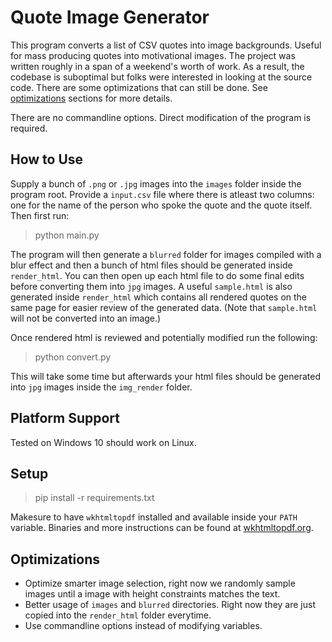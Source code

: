 # Quote Image Generator

This program converts a list of CSV quotes into image backgrounds. Useful for mass producing quotes into motivational images.
The project was written roughly in a span of a weekend's worth of work. As a result, the codebase is suboptimal but folks were interested in looking at the source code.
There are some optimizations that can still be done. See [optimizations](#Optimizations) sections for more details.

There are no commandline options. Direct modification of the program is required.

## How to Use

Supply a bunch of `.png` or `.jpg` images into the `images` folder inside the program root.
Provide a `input.csv` file where there is atleast two columns: one for the name of the person who spoke the quote and the quote itself.
Then first run:

> python main.py

The program will then generate a `blurred` folder for images compiled with a blur effect and then a bunch of html files should be generated inside `render_html`.
You can then open up each html file to do some final edits before converting them into `jpg` images. A useful `sample.html` is also generated inside `render_html` which 
contains all rendered quotes on the same page for easier review of the generated data. (Note that `sample.html` will not be converted into an image.)

Once rendered html is reviewed and potentially modified run the following:

> python convert.py

This will take some time but afterwards your html files should be generated into `jpg` images inside the `img_render` folder.

## Platform Support

Tested on Windows 10 should work on Linux.
## Setup

> pip install -r requirements.txt

Makesure to have `wkhtmltopdf` installed and available inside your `PATH` variable.
Binaries and more instructions can be found at [wkhtmltopdf.org](https://wkhtmltopdf.org/).

## Optimizations

- Optimize smarter image selection, right now we randomly sample images until a image with height constraints matches the text.
- Better usage of `images` and `blurred` directories. Right now they are just copied into the `render_html` folder everytime.
- Use commandline options instead of modifying variables.